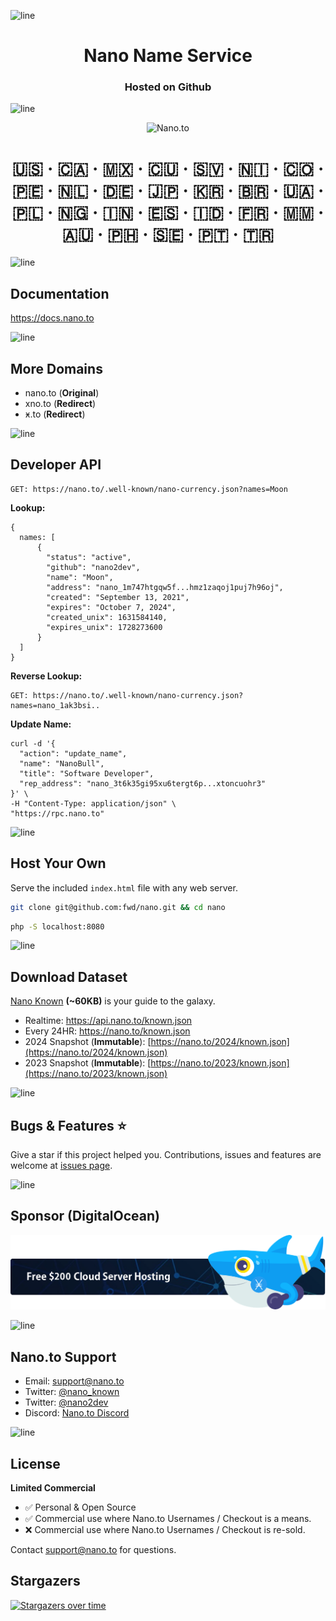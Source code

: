 ![line](https://raw.githubusercontent.com/nano-to/nano-node-cli/main/.github/line.png)

<h1 align="center">Nano Name Service</h1>
<h3 align="center">Hosted on Github</h3>

![line](https://raw.githubusercontent.com/nano-to/nano-node-cli/main/.github/line.png)

<p align="center">
  <img src="https://pbs.twimg.com/media/FwQoJPyXsAA2c24?format=jpg&name=medium" alt="Nano.to" />
</p>

<h1 align="center">🇺🇸 · 🇨🇦 · 🇲🇽 · 🇨🇺 · 🇸🇻 · 🇳🇮 · 🇨🇴 · 🇵🇪 · 🇳🇱 · 🇩🇪 · 🇯🇵 · 🇰🇷 · 🇧🇷 · 🇺🇦 · 🇵🇱 · 🇳🇬 ·  🇮🇳 · 🇪🇸 · 🇮🇩 · 🇫🇷 · 🇲🇲 · 🇦🇺 · 🇵🇭 · 🇸🇪 · 🇵🇹 · 🇹🇷</h1>

![line](https://raw.githubusercontent.com/nano-to/nano-node-cli/main/.github/line.png)

## Documentation

https://docs.nano.to

![line](https://raw.githubusercontent.com/nano-to/nano-node-cli/main/.github/line.png)

## More Domains

- nano.to (**Original**)
- xno.to (**Redirect**)
- ӿ.to (**Redirect**)

![line](https://raw.githubusercontent.com/nano-to/nano-node-cli/main/.github/line.png)

## Developer API

```
GET: https://nano.to/.well-known/nano-currency.json?names=Moon
```

**Lookup:**

```
{
  names: [
      {
        "status": "active",
        "github": "nano2dev",
        "name": "Moon",
        "address": "nano_1m747htgqw5f...hmz1zaqoj1puj7h96oj",
        "created": "September 13, 2021",
        "expires": "October 7, 2024",
        "created_unix": 1631584140,
        "expires_unix": 1728273600
      }
  ]
}
```

**Reverse Lookup:**

```
GET: https://nano.to/.well-known/nano-currency.json?names=nano_1ak3bsi..
```

**Update Name:**

```
curl -d '{
  "action": "update_name",
  "name": "NanoBull",
  "title": "Software Developer",
  "rep_address": "nano_3t6k35gi95xu6tergt6p...xtoncuohr3"
}' \
-H "Content-Type: application/json" \
"https://rpc.nano.to"
```

![line](https://raw.githubusercontent.com/nano-to/nano-node-cli/main/.github/line.png)

## Host Your Own

Serve the included ```index.html``` file with any web server.

```bash
git clone git@github.com:fwd/nano.git && cd nano
```
```bash
php -S localhost:8080
```

![line](https://raw.githubusercontent.com/nano-to/nano-node-cli/main/.github/line.png)

## Download Dataset

[Nano Known](https://raw.githubusercontent.com/fwd/nano-to/master/known.json) **(~60KB)** is your guide to the galaxy. 

- Realtime: https://api.nano.to/known.json
- Every 24HR: https://nano.to/known.json
- 2024 Snapshot (**Immutable**): [https://nano.to/2024/known.json](https://nano.to/2024/known.json)
- 2023 Snapshot (**Immutable**): [https://nano.to/2023/known.json](https://nano.to/2023/known.json)

![line](https://raw.githubusercontent.com/nano-to/nano-node-cli/main/.github/line.png)

## Bugs & Features ⭐️

Give a star if this project helped you. Contributions, issues and features are welcome at [issues page](https://github.com/fwd/nano/issues).

![line](https://raw.githubusercontent.com/nano-to/nano-node-cli/main/.github/line.png)

## Sponsor (DigitalOcean)

<a align="center" target="_blank" href="https://m.do.co/c/f139acf4ddcb"><img style="object-fit: contain;
    max-width: 100%;" src="https://github.com/fwd/fwd/raw/master/ads/digitalocean_new.png" width="970" /></a>

![line](https://raw.githubusercontent.com/nano-to/nano-node-cli/main/.github/line.png)

## Nano.to Support

- Email: support@nano.to
- Twitter: [@nano_known](https://twitter.com/nano_known)
- Twitter: [@nano2dev](https://twitter.com/nano2dev)
- Discord: [Nano.to Discord](https://discord.gg/HgqDCkzP) 

![line](https://raw.githubusercontent.com/nano-to/nano-node-cli/main/.github/line.png)

## License

**Limited Commercial**

- ✅ Personal & Open Source
- ✅ Commercial use where Nano.to Usernames / Checkout is a means.
- ❌ Commercial use where Nano.to Usernames / Checkout is re-sold.

Contact [support@nano.to](mailto:support@nano.to) for questions.
    
## Stargazers

[![Stargazers over time](https://starchart.cc/fwd/nano-to.svg)](https://github.com/fwd/nano-to)